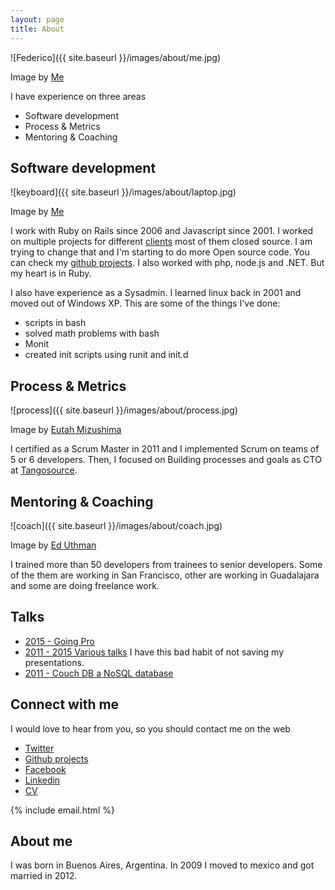 ```yaml
---
layout: page
title: About
---
```


![Federico]({{ site.baseurl }}/images/about/me.jpg)
<div class="image-attribution" >Image by <a href="http://framallo.com">Me</a></div>

I have experience on three areas

* Software development
* Process & Metrics
* Mentoring & Coaching 

## Software development

![keyboard]({{ site.baseurl }}/images/about/laptop.jpg)
<div class="image-attribution" >Image by <a href="http://framallo.com">Me</a></div>

I work with Ruby on Rails since 2006 and Javascript since 2001.
I worked on multiple projects for different [clients](/happy_clients/) most of them closed source.
I am trying to change that and I'm starting to do more Open source code.
You can check my [github projects](/github/). 
I also worked with php, node.js and .NET. But my heart is in Ruby.

I also have experience as a Sysadmin.
I learned linux back in 2001 and moved out of Windows XP.
This are some of the things I've done:

* scripts in bash
* solved math problems with bash
* Monit
* created init scripts using runit and init.d

## Process & Metrics

![process]({{ site.baseurl }}/images/about/process.jpg)
<div class='image-attribution'>Image by <a href="https://unsplash.com/eutahm">Eutah Mizushima</a></div>

I certified as a Scrum Master in 2011 and I implemented Scrum on teams of 5 or 6 developers.
Then, I focused on Building processes and goals as CTO at [Tangosource](http://tangosource.com).

## Mentoring & Coaching

![coach]({{ site.baseurl }}/images/about/coach.jpg)
<div class='image-attribution'>Image by <a href="https://www.flickr.com/photos/euthman/2107125973/in/photolist-4dcz9a-6ivnna-aCwnDD-eZHGbW-doxRCn-na6m2d-6MbfLu-aTVAXP-bqN1qd-d6Ah6d-a9mhJF-e2ULrB-6h5YUA-7hoFty-dt3oHM-aiCyfP-5Ebszw-9S6H4X-jvtjwS-dZfcct-7VNaV8-tLrNhv-ksCTJ4-6Ri3rk-dUa2wb-7N8P2k-5HoH4U-dY5T8G-9FaxGH-5HoH6Y-oRUmcV-8i7XHw-dUa2tE-7FMda7-72q9aN-dU4pWk-7JMX8c-bWNB8j-esekx1-eCw3Bh-cvUW9h-4XzFqe-7FHizv-ec7Yff-j4B6PP-doZFLa-79j64X-5PCAG9-6HkGii-fk5LnW">Ed Uthman</a></div>

I trained more than 50 developers from trainees to senior developers.
Some of the them are working in San Francisco, other are working in Guadalajara and some are doing freelance work.

## Talks

* [2015 - Going Pro](https://docs.google.com/presentation/d/1VJPXj6UPEsszSQVB7UnB5oAyN1mWLJ6nsrIM8rzs644/edit?usp=sharing)
* [2011 - 2015 Various talks]() I have this bad habit of not saving my presentations.
* [2011 - Couch DB a NoSQL database](http://www.slideshare.net/rubycslides/couchdb-a-nosql-database)

## Connect with me

I would love to hear from you, so you should contact me on the web

* [Twitter](http://twitter.com/framallo)
* [Github projects](/github/)
* [Facebook](https://www.facebook.com/federico.ramallo.94)
* [Linkedin](https://mx.linkedin.com/in/framallo)
* [CV](/CCVVFedericoRamallo.pdf)

{% include email.html %}

## About me

I was born in Buenos Aires, Argentina. In 2009 I moved to mexico and got married in 2012.


